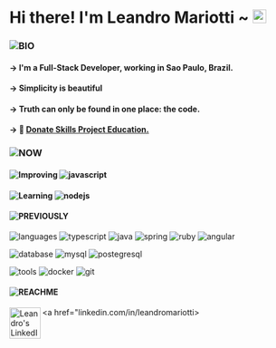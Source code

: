 # Hi there! I'm Leandro Mariotti ~ <img src="https://user-images.githubusercontent.com/1303154/88677602-1635ba80-d120-11ea-84d8-d263ba5fc3c0.gif" width="24px" alt="hi">

### ![BIO](https://img.shields.io/static/v1?label=&message=BIO:&color=blue&style=flat-square)

#### → I'm a Full-Stack Developer, working in Sao Paulo, Brazil.

#### → Simplicity is beautiful

#### → Truth can only be found in one place: the code.

#### → 🚀 <a href="https://donate-skills.herokuapp.com">Donate Skills Project Education.</a>


### ![NOW](https://img.shields.io/static/v1?label=&message=NOW:&color=yellow&style=flat-square)

#### ![Improving](https://img.shields.io/static/v1?label=&message=Improving:&color=555&style=flat-square) ![javascript](https://img.shields.io/static/v1?logo=javascript&label=&message=javascript&color=111&logoColor=AAA&style=flat-square&link=)

#### ![Learning](https://img.shields.io/static/v1?label=&message=Learning:&color=555&style=flat-square) ![nodejs](https://img.shields.io/static/v1?logo=nodejs&label=&message=nodejs&color=111&logoColor=AAA&style=flat-square&link=)

#### ![PREVIOUSLY](https://img.shields.io/static/v1?label=&message=PREVIOUSLY:&color=5555&style=flat-square)
![languages](https://img.shields.io/static/v1?label=&message=languages:&color=555&style=flat-square)
![typescript](https://img.shields.io/static/v1?logo=typescript&label=&message=typescript&color=111&logoColor=AAA&style=flat-square&link=)
![java](https://img.shields.io/static/v1?logo=java&label=&message=java&color=111&logoColor=AAA&style=flat-square&link=)
![spring](https://img.shields.io/static/v1?logo=spring&label=&message=spring&color=111&logoColor=AAA&style=flat-square&link=)
![ruby](https://img.shields.io/static/v1?logo=ruby&label=&message=ruby&color=111&logoColor=AAA&style=flat-square)
![angular](https://img.shields.io/static/v1?logo=angular&label=&message=angular&color=111&logoColor=AAA&style=flat-square)

![database](https://img.shields.io/static/v1?label=&message=database:&color=555&style=flat-square)
![mysql](https://img.shields.io/static/v1?logo=mysql&label=&message=mysql&color=111&logoColor=AAA&style=flat-square)
![postegresql](https://img.shields.io/static/v1?logo=postgresql&label=&message=postgresql&color=111&logoColor=AAA&style=flat-square)

![tools](https://img.shields.io/static/v1?label=&message=tools:&color=555&style=flat-square)
![docker](https://img.shields.io/static/v1?logo=docker&label=&message=docker&color=111&logoColor=AAA&style=flat-square)
![git](https://img.shields.io/static/v1?logo=git&label=&message=git&color=111&logoColor=AAA&style=flat-square)

#### ![REACHME](https://img.shields.io/static/v1?label=&message=REACH_ME:&color=555&style=flat-square)
<a href="linkedin.com/in/leandromariotti>
  <img align="left" alt="Leandro's LinkedIn" width="55px" src="https://cdn.jsdelivr.net/npm/simple-icons@v3/icons/linkedin.svg" />
</a>
 




